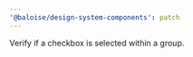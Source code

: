 ```yaml
---
'@baloise/design-system-components': patch
---
```


Verify if a checkbox is selected within a group.
